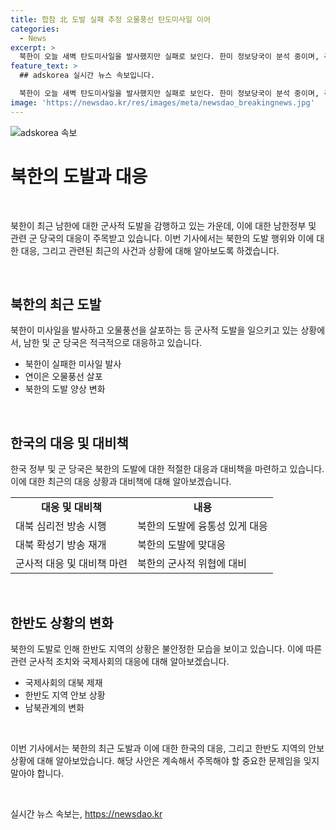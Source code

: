 ```yaml
---
title: 합참 北 도발 실패 추정 오물풍선 탄도미사일 이어
categories:
  - News
excerpt: >
  북한이 오늘 새벽 탄도미사일을 발사했지만 실패로 보인다. 한미 정보당국이 분석 중이며, 극초음속 미사일 가능성을 주목해야 한다. 이번 미사일은 초기에 폭발해 비행 거리는 의미가 없다고 한다. 또한, 북한은 이틀 연속으로 대남으로 오물풍선을 살포했으며 군은 대북 심리전 방송을 즉각 시행할 준비가 돼 있다고 밝혔다. 반복되는 도발에 대한 대응이 주목된다. 이에 대응하여 대북 확성기 방송을 재개한 것도 포함되어야 할 것으로 보인다.
feature_text: >
  ## adskorea 실시간 뉴스 속보입니다.

  북한이 오늘 새벽 탄도미사일을 발사했지만 실패로 보인다. 한미 정보당국이 분석 중이며, 극초음속 미사일 가능성을 주목해야 한다. 이번 미사일은 초기에 폭발해 비행 거리는 의미가 없다고 한다. 또한, 북한은 이틀 연속으로 대남으로 오물풍선을 살포했으며 군은 대북 심리전 방송을 즉각 시행할 준비가 돼 있다고 밝혔다. 반복되는 도발에 대한 대응이 주목된다. 이에 대응하여 대북 확성기 방송을 재개한 것도 포함되어야 할 것으로 보인다.
image: 'https://newsdao.kr/res/images/meta/newsdao_breakingnews.jpg'
---
```


<p><img src="https://newsdao.kr/res/images/meta/newsdao_breakingnews.jpg" alt="adskorea 속보" /></p>

<h1>북한의 도발과 대응</h1>

<p data-ke-size="size16">&nbsp;</p>

<p>북한이 최근 남한에 대한 군사적 도발을 감행하고 있는 가운데, 이에 대한 남한정부 및 관련 군 당국의 대응이 주목받고 있습니다. 이번 기사에서는 북한의 도발 행위와 이에 대한 대응, 그리고 관련된 최근의 사건과 상황에 대해 알아보도록 하겠습니다.</p>

<p data-ke-size="size16">&nbsp;</p>

<h2 data-ke-size="size26">북한의 최근 도발</h2>

<p data-ke-size="size16">북한이 미사일을 발사하고 오물풍선을 살포하는 등 군사적 도발을 일으키고 있는 상황에서, 남한 및 군 당국은 적극적으로 대응하고 있습니다.</p>

<ul>
  <li>북한이 실패한 미사일 발사</li>
  <li>연이은 오물풍선 살포</li>
  <li>북한의 도발 양상 변화</li>
</ul>

<p data-ke-size="size16">&nbsp;</p>

<h2 data-ke-size="size26">한국의 대응 및 대비책</h2>

<p data-ke-size="size16">한국 정부 및 군 당국은 북한의 도발에 대한 적절한 대응과 대비책을 마련하고 있습니다. 이에 대한 최근의 대응 상황과 대비책에 대해 알아보겠습니다.</p>

<table>
  <tr>
    <td style="text-align: center; height: 17px;"><b>대응 및 대비책</b></td>
    <td style="text-align: center; height: 17px;"><b>내용</b></td>
  </tr>
  <tr>
    <td style="text-align: left;">대북 심리전 방송 시행</td>
    <td style="text-align: left;">북한의 도발에 융통성 있게 대응</td>
  </tr>
  <tr>
    <td style="text-align: left;">대북 확성기 방송 재개</td>
    <td style="text-align: left;">북한의 도발에 맞대응</td>
  </tr>
  <tr>
    <td style="text-align: left;">군사적 대응 및 대비책 마련</td>
    <td style="text-align: left;">북한의 군사적 위협에 대비</td>
  </tr>
</table>

<p data-ke-size="size16">&nbsp;</p>

<h2 data-ke-size="size26">한반도 상황의 변화</h2>

<p data-ke-size="size16">북한의 도발로 인해 한반도 지역의 상황은 불안정한 모습을 보이고 있습니다. 이에 따른 관련 군사적 조치와 국제사회의 대응에 대해 알아보겠습니다.</p>

<ul>
  <li>국제사회의 대북 제재</li>
  <li>한반도 지역 안보 상황</li>
  <li>남북관계의 변화</li>
</ul>

<p data-ke-size="size16">&nbsp;</p>

<p>이번 기사에서는 북한의 최근 도발과 이에 대한 한국의 대응, 그리고 한반도 지역의 안보 상황에 대해 알아보았습니다. 해당 사안은 계속해서 주목해야 할 중요한 문제임을 잊지 말아야 합니다.</p>

<p data-ke-size="size16">&nbsp;</p>
실시간 뉴스 속보는, <a href="https://newsdao.kr" rel="dofollow">https://newsdao.kr</a>


